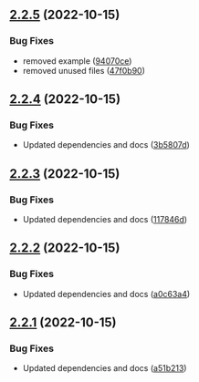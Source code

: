 ## [2.2.5](https://github.com/feijoa-dev/feijoa-react/compare/v2.2.4...v2.2.5) (2022-10-15)


### Bug Fixes

* removed example ([94070ce](https://github.com/feijoa-dev/feijoa-react/commit/94070cee758c68871e9c1d19619fe735a10bec4d))
* removed unused files ([47f0b90](https://github.com/feijoa-dev/feijoa-react/commit/47f0b90b447c3d5d9c1066f3829220354a4e05b9))

## [2.2.4](https://github.com/feijoa-dev/feijoa-react/compare/v2.2.3...v2.2.4) (2022-10-15)


### Bug Fixes

* Updated dependencies and docs ([3b5807d](https://github.com/feijoa-dev/feijoa-react/commit/3b5807d8aec1a45b9173d8476cddb02e163e3714))

## [2.2.3](https://github.com/feijoa-dev/feijoa-react/compare/v2.2.2...v2.2.3) (2022-10-15)


### Bug Fixes

* Updated dependencies and docs ([117846d](https://github.com/feijoa-dev/feijoa-react/commit/117846da0eb669b3bf0e1e1ff21ed349bba9e94e))

## [2.2.2](https://github.com/feijoa-dev/feijoa-react/compare/v2.2.1...v2.2.2) (2022-10-15)


### Bug Fixes

* Updated dependencies and docs ([a0c63a4](https://github.com/feijoa-dev/feijoa-react/commit/a0c63a423514b5978ff61e466b3f501efb44df7f))

## [2.2.1](https://github.com/feijoa-dev/feijoa-react/compare/v2.2.0...v2.2.1) (2022-10-15)


### Bug Fixes

* Updated dependencies and docs ([a51b213](https://github.com/feijoa-dev/feijoa-react/commit/a51b21329412fda17e2ff0581b6555c54bfee74a))
